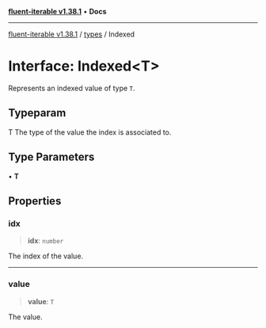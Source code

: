 [**fluent-iterable v1.38.1**](../../README.md) • **Docs**

***

[fluent-iterable v1.38.1](../../README.md) / [types](../README.md) / Indexed

# Interface: Indexed\<T\>

Represents an indexed value of type `T`.

## Typeparam

T The type of the value the index is associated to.

## Type Parameters

• **T**

## Properties

### idx

> **idx**: `number`

The index of the value.

***

### value

> **value**: `T`

The value.

